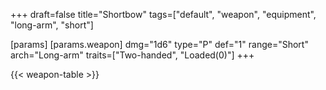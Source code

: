 +++
draft=false
title="Shortbow"
tags=["default", "weapon", "equipment", "long-arm", "short"]

[params]
  [params.weapon]
    dmg="1d6"
    type="P"
    def="1"
    range="Short"
    arch="Long-arm"
    traits=["Two-handed", "Loaded(0)"]
+++

{{< weapon-table >}}


